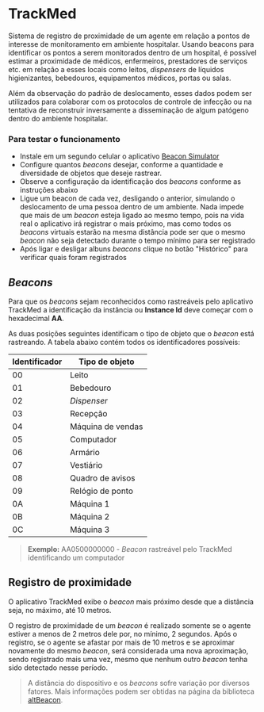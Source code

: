 # TrackMed

Sistema de registro de proximidade de um agente em relação a pontos de interesse de monitoramento em ambiente hospitalar. Usando beacons para identificar os pontos a serem monitorados dentro de um hospital, é possível estimar a proximidade de médicos, enfermeiros, prestadores de serviços etc. em relação a esses locais como leitos, *dispensers* de líquidos higienizantes, bebedouros, equipamentos médicos, portas ou salas.

Além da observação do padrão de deslocamento, esses dados podem ser utilizados para colaborar com os protocolos de controle de infecção ou na tentativa de reconstruir inversamente a disseminação de algum patógeno dentro do ambiente hospitalar.

### Para testar o funcionamento

- Instale em um segundo celular o aplicativo [Beacon Simulator](https://play.google.com/store/apps/details?id=net.alea.beaconsimulator)
- Configure quantos *beacons* desejar, conforme a quantidade e diversidade de objetos que deseje rastrear.
- Observe a configuração da identificação dos *beacons* conforme as instruções abaixo
- Ligue um beacon de cada vez, desligando o anterior, simulando o deslocamento de uma pessoa dentro de um ambiente. Nada impede que mais de um *beacon* esteja ligado ao mesmo tempo, pois na vida real o aplicativo irá registrar o mais próximo, mas como todos os *beacons* virtuais estarão na mesma distância pode ser que o mesmo *beacon* não seja detectado durante o tempo mínimo para ser registrado
- Após ligar e desligar albuns *beacons* clique no botão "Histórico" para verificar quais foram registrados

## *Beacons*

Para que os *beacons* sejam reconhecidos como rastreáveis pelo aplicativo TrackMed a identificação da instância ou **Instance Id** deve começar com o hexadecimal **AA**.

As duas posições seguintes identificam o tipo de objeto que o *beacon* está rastreando. A tabela abaixo contém todos os identificadores possíveis:

|Identificador|Tipo de objeto|
|-------------|--------------|
|00           |Leito         |
|01           |Bebedouro     |
|02           |*Dispenser*   |
|03           |Recepção		 |
|04           |Máquina de vendas|
|05           |Computador	 |
|06           |Armário		 |
|07           |Vestiário	 |
|08           |Quadro de avisos|
|09           |Relógio de ponto|
|0A           |Máquina 1	 |
|0B           |Máquina 2	 |
|0C           |Máquina 3	 |

> **Exemplo:** AA0500000000 - *Beacon* rastreável pelo TrackMed identificando um computador

## Registro de proximidade

O aplicativo TrackMed exibe o *beacon* mais próximo desde que a distância seja, no máximo, até 10 metros.

O registro de proximidade de um *beacon* é realizado somente se o agente estiver a menos de 2 metros dele por, no mínimo, 2 segundos. Após o registro, se o agente se afastar por mais de 10 metros e se aproximar novamente do mesmo *beacon*, será considerada uma nova aproximação, sendo registrado mais uma vez, mesmo que nenhum outro *beacon* tenha sido detectado nesse período.

> A distância do dispositivo e os *beacons* sofre variação por diversos fatores. Mais informações podem ser obtidas na página da biblioteca [altBeacon](https://altbeacon.github.io/android-beacon-library/distance-calculations.html).

